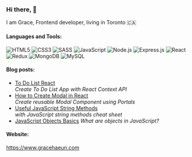 ### Hi there, 👋

I am Grace, Frontend developer, living in Toronto 🇨🇦

#### Languages and Tools:

![HTML5](https://img.shields.io/badge/HTML5-E34F26?style=for-the-badge&logo=html5&logoColor=white)
![CSS3](https://img.shields.io/badge/CSS3-1572B6?style=for-the-badge&logo=css3&logoColor=white)
![SASS](https://img.shields.io/badge/Sass-CC6699?style=for-the-badge&logo=sass&logoColor=white)
![JavaScript](https://img.shields.io/badge/JavaScript-F7DF1E?style=for-the-badge&logo=javascript&logoColor=black)
![Node.js](https://img.shields.io/badge/Node.js-43853D?style=for-the-badge&logo=node.js&logoColor=white)
![Express.js](https://img.shields.io/badge/Express.js-404D59?style=for-the-badge)
![React](https://img.shields.io/badge/React-20232A?style=for-the-badge&logo=react&logoColor=61DAFB)
![Redux](https://img.shields.io/badge/Redux-593D88?style=for-the-badge&logo=redux&logoColor=white)
![MongoDB](https://img.shields.io/badge/MongoDB-4EA94B?style=for-the-badge&logo=mongodb&logoColor=white)
![MySQL](https://img.shields.io/badge/MySQL-00000F?style=for-the-badge&logo=mysql&logoColor=white)

#### Blog posts:
- [To Do List React](https://www.gracehaeun.com/blog/to-do-list-react) </br>
<i>Create To Do List App with React Context API</i>
- [How to Create Modal in React](https://www.gracehaeun.com/blog/how-to-create-modal-in-react) </br>
<i>Create reusable Modal Component using Portals</i>
- [Useful JavaScript String Methods](https://www.gracehaeun.com/blog/useful-javaScript-string-methods) </br>
<i> with JavaScript string methods cheat sheet</i> </br>
- [JavaScript Objects Basics](https://www.gracehaeun.com/blog/javaScript-objects-basics)
<i>What are objects in JavaScript?</i> </br>

#### Website:
https://www.gracehaeun.com

